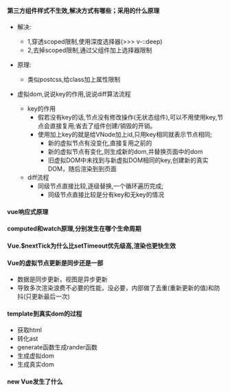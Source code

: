 #### 第三方组件样式不生效,解决方式有哪些；采用的什么原理
  - 解决:
    - 1,穿透scoped限制,使用深度选择器(>>> v-::deep)
    - 2,去掉scoped限制,通过父组件加上选择器限制
  - 原理:
    - 类似postcss,给class加上属性限制

- 虚拟dom,说说key的作用,说说diff算法流程
  - key的作用
    - 假若没有key的话,节点没有修改操作(无状态组件),可以不用使用key,节点会直接复用;省去了组件创建/销毁的开销。
    - 使用加上key的就是给VNode加上id,只用key相同就表示节点相同;
      - 新的虚拟节点有没变化,直接复用之前的
      - 新的虚拟节点有变化,则生成新的dom,并替换页面中的dom
      - 旧虚拟DOM中未找到与新虚拟DOM相同的key,创建新的真实DOM，随后渲染到到页面
  - diff流程
    - 同级节点直接比较,逐级替换,一个循环遍历完成;
      - 同级节点直接比较是分有key和无key的情况
#### vue响应式原理

#### computed和watch原理,分别发生在哪个生命周期

#### Vue.$nextTick为什么比setTimeout优先级高,渲染也更快生效

#### Vue的虚拟节点更新是同步还是一部
- 数据是同步更新，视图是异步更新
- 导致多次渲染浪费不必要的性能，没必要，内部做了去重(重新更新的值)和防抖(只更新最后一次)
#### template到真实dom的过程
- 获取html
- 转化ast
- generate函数生成rander函数
- 生成虚拟dom
- 生成真实dom
#### new Vue发生了什么
